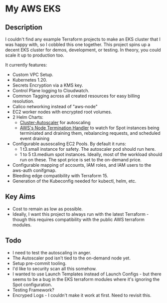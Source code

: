 # My AWS EKS

## Description

I couldn't find any example Terraform projects to make an EKS cluster that I was happy with, so I cobbled this one together.  This project spins up a decent EKS cluster for demos, development, or testing. In theory, you could scale it up to production too.

It currently features:

* Custom VPC Setup.
* Kubernetes 1.20.
* Secrets Encryption via a KMS key.
* Control Plane logging to Cloudwatch.
* Common Tagging across all created resources for easy billing resolution.
* Calico networking instead of "aws-node"
* EC2 worker nodes with encrypted root volumes.
* 2 Helm Charts:
    * [Cluster-Autoscaler](https://github.com/kubernetes/autoscaler) for autoscaling
    * [AWS's Node Termination Handler](https://github.com/aws/aws-node-termination-handler) to watch for Spot instances being terminiated and draining them, rebalancing requests, and scheduled event draining
* Configurable ausoscaling EC2 Pools. By default it runs:
    * 1 t3.small instance for safety.  The autoscaler pod should run here.
    * 1 to 5 t3.medium spot instances.  Ideally, most of the workload should run on these. The spot price is set to the on-demand price.
* Configurable mapping of accounts, IAM roles, and IAM users to the aws-auth conifgmap.
* Bleeding edge compatibility with Terraform 15.
* Generation of the Kubeconfig needed for kubectl, helm, etc.

## Key Aims

* Cost to remain as low as possible. 
* Ideally, I want this project to always run with the latest Terraform - though this requires compatibility with the public AWS terraform modules.

## Todo

* I need to test the autoscaling in anger.
* The Autoscaler pod isn't tied to the on-demand node yet.
* Setup pre-commit tooling.
* I'd like to security scan all this somehow.
* I wanted to use Launch Templates instead of Launch Configs - but there seems to be a bug in the EKS terraform modules where it's ignoring the Spot configuration.
* Testing Framework?
* Encryped Logs - I couldn't make it work at first.  Need to revisit this.
